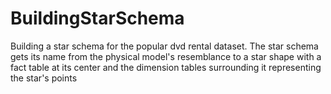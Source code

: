 # BuildingStarSchema
Building a star schema for the popular dvd rental dataset. The star schema gets its name from the physical model's resemblance to a star shape with a fact table at its center and the dimension tables surrounding it representing the star's points
